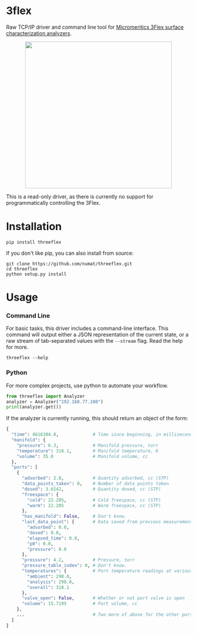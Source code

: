 3flex
=====

Raw TCP/IP driver and command line tool for [Micromeritics 3Flex surface characterization analyzers](http://www.micromeritics.com/Product-Showcase/3Flex-Surface-Characterization-Analyzer.aspx).

<p align="center">
  <img src="http://www.micromeritics.com/Repository/Images/3500_front_small.jpg" height="400" />
</p>

This is a read-only driver, as there is currently no support for
programmatically controlling the 3Flex.

Installation
============

```
pip install threeflex
```

If you don't like pip, you can also install from source:

```
git clone https://github.com/numat/threeflex.git
cd threeflex
python setup.py install
```

Usage
=====

### Command Line

For basic tasks, this driver includes a command-line interface. This command
will output either a JSON representation of the current state, or a raw stream
of tab-separated values with the `--stream` flag. Read the help for more.

```
threeflex --help
```

### Python

For more complex projects, use python to automate your workflow.

```python
from threeflex import Analyzer
analyzer = Analyzer("192.168.77.100")
print(analyzer.get())
```

If the analyzer is currently running, this should return an object of the form:

```python
{
  "time": 4816304.0,             # Time since beginning, in milliseconds
  "manifold": {
    "pressure": 6.3,             # Manifold pressure, torr
    "temperature": 318.1,        # Manifold temperature, K
    "volume": 35.0               # Manifold volume, cc
  },
  "ports": [
    {
      "adsorbed": 2.8,           # Quantity adsorbed, cc (STP)
      "data_points_taken": 0,    # Number of data points taken
      "dosed": 3.0142,           # Quantity dosed, cc (STP)
      "freespace": {
        "cold": 22.205,          # Cold freespace, cc (STP)
        "warm": 22.205           # Warm freespace, cc (STP)
      },
      "has_manifold": False,     # Don't know.
      "last_data_point": {       # Data saved from previous measurement
        "adsorbed": 0.0,
        "dosed": 0.0,
        "elapsed_time": 0.0,
        "p0": 0.0,
        "pressure": 0.0
      },
      "pressure": 4.2,           # Pressure, torr
      "pressure_table_index": 0, # Don't know.
      "temperatures": {          # Port temperature readings at various points
        "ambient": 298.0,
        "analysis": 298.0,
        "overall": 318.1
      },
      "valve_open": False,       # Whether or not port valve is open
      "volume": 15.7195          # Port volume, cc
    },
    ...                          # Two more of above for the other ports
  ]
}
```
